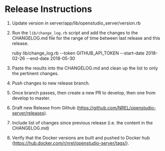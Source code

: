 # Release Instructions

1. Update version in server/app/lib/openstudio_server/version.rb
1. Run the `lib/change_log.rb` script and add the changes to the CHANGELOG.md file for the range of time between last release and this release.
   

    ruby lib/change_log.rb --token GITHUB_API_TOKEN --start-date 2018-02-26 --end-date 2018-05-30

1. Paste the results into the CHANGELOG.md and clean up the list to only the pertinent changes.
1. Push changes to new release branch. 
1. Once branch passes, then create a new PR to develop, then one from develop to master.
1. Draft new Release from Github (https://github.com/NREL/openstudio-server/releases).
1. Include list of changes since previous release (i.e. the content in the CHANGELOG.md)
1. Verify that the Docker versions are built and pushed to Docker hub (https://hub.docker.com/r/nrel/openstudio-server/tags/).
